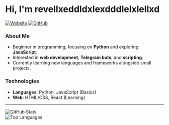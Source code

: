 # Hi, I'm revellxeddldxlexdddlelxlellxd  

[![Website](https://img.shields.io/badge/Website-revelxd.github.io/bio/-blue?style=flat)](https://revelxd.github.io/bio/)
[![GitHub](https://img.shields.io/badge/GitHub-revelxd-black?style=flat&logo=github)](https://github.com/revelxd)

### About Me  
- Beginner in programming, focusing on **Python** and exploring **JavaScript**. 
- Interested in **web development**, **Telegram bots**, and **scripting**.
- Currently learning new languages and frameworks alongside small projects.

### Technologies
- **Languages**: Python, JavaScript (Basics) 
- **Web**: HTML/CSS, React (Learning)

---

![GitHub Stats](https://github-readme-stats.vercel.app/api?username=RevelXD&show_icons=true&hide_border=true&theme=default)  
![Top Languages](https://github-readme-stats.vercel.app/api/top-langs/?username=RevelXD&layout=compact&hide_border=true&theme=default)  
